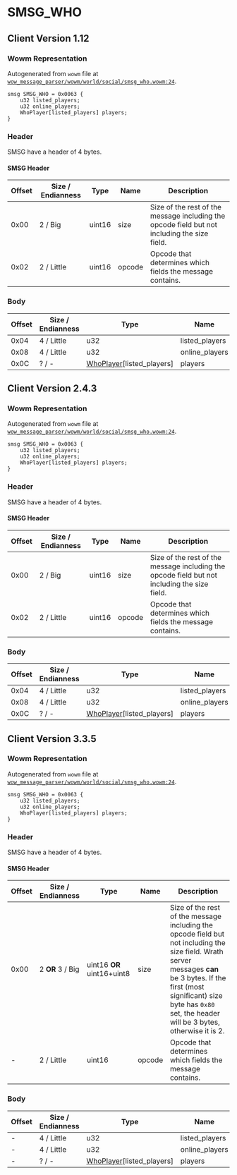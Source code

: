 # SMSG_WHO

## Client Version 1.12

### Wowm Representation

Autogenerated from `wowm` file at [`wow_message_parser/wowm/world/social/smsg_who.wowm:24`](https://github.com/gtker/wow_messages/tree/main/wow_message_parser/wowm/world/social/smsg_who.wowm#L24).
```rust,ignore
smsg SMSG_WHO = 0x0063 {
    u32 listed_players;
    u32 online_players;
    WhoPlayer[listed_players] players;
}
```
### Header

SMSG have a header of 4 bytes.

#### SMSG Header

| Offset | Size / Endianness | Type   | Name   | Description |
| ------ | ----------------- | ------ | ------ | ----------- |
| 0x00   | 2 / Big           | uint16 | size   | Size of the rest of the message including the opcode field but not including the size field.|
| 0x02   | 2 / Little        | uint16 | opcode | Opcode that determines which fields the message contains.|

### Body

| Offset | Size / Endianness | Type | Name | Comment |
| ------ | ----------------- | ---- | ---- | ------- |
| 0x04 | 4 / Little | u32 | listed_players |  |
| 0x08 | 4 / Little | u32 | online_players |  |
| 0x0C | ? / - | [WhoPlayer](whoplayer.md)[listed_players] | players |  |

## Client Version 2.4.3

### Wowm Representation

Autogenerated from `wowm` file at [`wow_message_parser/wowm/world/social/smsg_who.wowm:24`](https://github.com/gtker/wow_messages/tree/main/wow_message_parser/wowm/world/social/smsg_who.wowm#L24).
```rust,ignore
smsg SMSG_WHO = 0x0063 {
    u32 listed_players;
    u32 online_players;
    WhoPlayer[listed_players] players;
}
```
### Header

SMSG have a header of 4 bytes.

#### SMSG Header

| Offset | Size / Endianness | Type   | Name   | Description |
| ------ | ----------------- | ------ | ------ | ----------- |
| 0x00   | 2 / Big           | uint16 | size   | Size of the rest of the message including the opcode field but not including the size field.|
| 0x02   | 2 / Little        | uint16 | opcode | Opcode that determines which fields the message contains.|

### Body

| Offset | Size / Endianness | Type | Name | Comment |
| ------ | ----------------- | ---- | ---- | ------- |
| 0x04 | 4 / Little | u32 | listed_players |  |
| 0x08 | 4 / Little | u32 | online_players |  |
| 0x0C | ? / - | [WhoPlayer](whoplayer.md)[listed_players] | players |  |

## Client Version 3.3.5

### Wowm Representation

Autogenerated from `wowm` file at [`wow_message_parser/wowm/world/social/smsg_who.wowm:24`](https://github.com/gtker/wow_messages/tree/main/wow_message_parser/wowm/world/social/smsg_who.wowm#L24).
```rust,ignore
smsg SMSG_WHO = 0x0063 {
    u32 listed_players;
    u32 online_players;
    WhoPlayer[listed_players] players;
}
```
### Header

SMSG have a header of 4 bytes.

#### SMSG Header

| Offset | Size / Endianness | Type   | Name   | Description |
| ------ | ----------------- | ------ | ------ | ----------- |
| 0x00   | 2 **OR** 3 / Big           | uint16 **OR** uint16+uint8 | size | Size of the rest of the message including the opcode field but not including the size field. Wrath server messages **can** be 3 bytes. If the first (most significant) size byte has `0x80` set, the header will be 3 bytes, otherwise it is 2.|
| -      | 2 / Little| uint16 | opcode | Opcode that determines which fields the message contains. |

### Body

| Offset | Size / Endianness | Type | Name | Comment |
| ------ | ----------------- | ---- | ---- | ------- |
| - | 4 / Little | u32 | listed_players |  |
| - | 4 / Little | u32 | online_players |  |
| - | ? / - | [WhoPlayer](whoplayer.md)[listed_players] | players |  |

